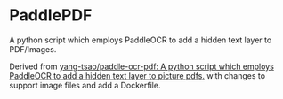 # PaddlePDF

A python script which employs PaddleOCR to add a hidden text layer to PDF/Images.

Derived from [yang-tsao/paddle-ocr-pdf: A python script which employs PaddleOCR to add a hidden text layer to picture pdfs.](https://github.com/yang-tsao/paddle-ocr-pdf) with changes to support image files and add a Dockerfile.